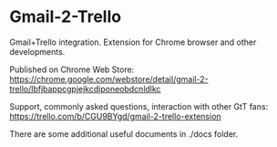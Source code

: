 Gmail-2-Trello
=========================

Gmail+Trello integration. Extension for Chrome browser and other developments.

Published on Chrome Web Store: 
https://chrome.google.com/webstore/detail/gmail-2-trello/lbfjbappcgpjejkcdjponeobdcnldlkc

Support, commonly asked questions, interaction with other GtT fans:
https://trello.com/b/CGU9BYgd/gmail-2-trello-extension

There are some additional useful documents in ./docs folder.

